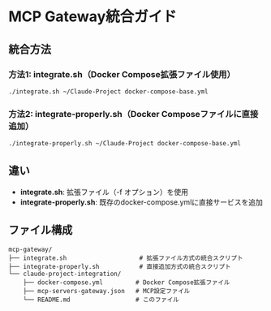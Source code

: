 # MCP Gateway統合ガイド

## 統合方法

### 方法1: integrate.sh（Docker Compose拡張ファイル使用）

```bash
./integrate.sh ~/Claude-Project docker-compose-base.yml
```

### 方法2: integrate-properly.sh（Docker Composeファイルに直接追加）

```bash
./integrate-properly.sh ~/Claude-Project docker-compose-base.yml
```

## 違い

- **integrate.sh**: 拡張ファイル（-f オプション）を使用
- **integrate-properly.sh**: 既存のdocker-compose.ymlに直接サービスを追加

## ファイル構成

```
mcp-gateway/
├── integrate.sh                    # 拡張ファイル方式の統合スクリプト
├── integrate-properly.sh           # 直接追加方式の統合スクリプト
└── claude-project-integration/
    ├── docker-compose.yml         # Docker Compose拡張ファイル
    ├── mcp-servers-gateway.json   # MCP設定ファイル
    └── README.md                  # このファイル
```
